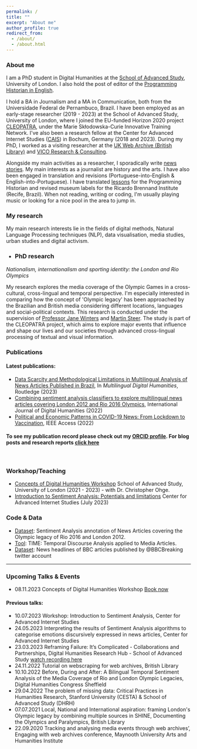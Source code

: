 ```yaml
---
permalink: /
title: ""
excerpt: "About me"
author_profile: true
redirect_from: 
  - /about/
  - /about.html
---
```

### About me

I am a PhD student in Digital Humanities at the [School of Advanced Study](https://research.london.ac.uk/search/staff/1581/mr-caio-mello/), University of London. I also hold the post of editor of the [Programming Historian in English](https://programminghistorian.org/en/project-team).

I hold a BA in Journalism and a MA in Communication, both from the Universidade Federal de Pernambuco, Brazil. I have been employed as an early-stage researcher (2019 - 2023) at the School of Advanced Study, University of London, where I joined the EU-funded Horizon 2020 project [CLEOPATRA](http://cleopatra-project.eu/), under the Marie Skłodowska-Curie Innovative Training Network. I've also been a research fellow at the Center for Advanced Internet Studies ([CAIS](https://www.cais-research.de/fellows/caio-mello/)) in Bochum, Germany (2018 and 2023). During my PhD, I worked as a visiting researcher at the [UK Web Archive (British Library)](https://blogs.bl.uk/webarchive/2021/07/londons-olympic-legacy-local-national-and-international-aspirations.html) and [VICO Research & Consulting](https://vico-research.com/). 

Alongside my main activities as a researcher, I sporadically write [news stories](https://www.clippings.me/caiocmello). My main interests as a journalist are history and the arts. I have also been engaged in translation and revisions (Portuguese-into-English & English-into-Portuguese). I have translated [lessons](https://programminghistorian.org/pt/licoes/analise-sentimento-exploracao-dados) for the Programming Historian and revised museum labels for the Ricardo Brennand Institute (Recife, Brazil). When not reading, writing or coding, I'm usually playing music or looking for a nice pool in the area to jump in.  

### My research
My main research interests lie in the fields of digital methods, Natural Language Processing techniques (NLP), data visualisation, media studies, urban studies and digital activism. 

- ### PhD research

_Nationalism, internationalism and sporting identity: the London and Rio Olympics_

My research explores the media coverage of the Olympic Games in a cross-cultural, cross-lingual and temporal perspective. I'm especially interested in comparing how the concept of 'Olympic legacy' has been approached by the Brazilian and British media considering different locations, languages and social-political contexts. This research is conducted under the supervision of [Professor Jane Winters](https://research.sas.ac.uk/search/staff/126/professor-jane-winters) and [Martin Steer](https://research.sas.ac.uk/search/staff/405/mr-marty-steer/). The study is part of the CLEOPATRA project, which aims to explore major events that influence and shape our lives and our societies through advanced cross-lingual processing of textual and visual information.  

### Publications

#### Latest publications:

- [Data Scarcity and Methodological Limitations in Multilingual Analysis of News Articles Published in Brazil](https://www.taylorfrancis.com/chapters/edit/10.4324/9781003393696-14/data-scarcity-methodological-limitations-multilingual-analysis-news-articles-published-brazil-caio-mello), In _Multilingual Digital Humanities_, Routledge (2023)
- [Combining sentiment analysis classifiers to explore multilingual news articles covering London 2012 and Rio 2016 Olympics](https://link.springer.com/article/10.1007/s42803-022-00052-9), International Journal of Digital Humanities (2022)
- [Political and Economic Patterns in COVID-19 News: From Lockdown to Vaccination](https://ieeexplore.ieee.org/document/9749092), IEEE Access (2022)

#### To see my publication record please check out my [ORCID profile](https://orcid.org/0000-0001-7492-7237). For blog posts and research reports [click here](https://www.clippings.me/caiomello)

<br>

### Workshop/Teaching

- [Concepts of Digital Humanities Workshop](https://port.sas.ac.uk/course/view.php?id=180&section=1) School of Advanced Study, University of London (2021 - 2023) - with Dr. Christopher Ohge.
- [Introduction to Sentiment Analysis: Potentials and limitations](https://github.com/CAIS-Research/Introduction-to-SA-Training-CAIS) Center for Advanced Internet Studies (July 2023)

### Code & Data

- [Dataset](https://github.com/caiocmello/sentiment-annotation-olympic-news): Sentiment Analysis annotation of News Articles covering the Olympic legacy of Rio 2016 and London 2012.
- [Tool](https://github.com/cleopatra-itn/TIME): TIME: Temporal Discourse Analysis applied to Media Articles.
- [Dataset](https://zenodo.org/record/6927800#.YxtKdHbMLD4): News headlines of BBC articles published by @BBCBreaking twitter account

*****

### Upcoming Talks & Events

- 08.11.2023 Concepts of Digital Humanities Workshop [Book now](https://www.sas.ac.uk/events/concepts-digital-humanities-3)

#### Previous talks:
- 10.07.2023 Workshop: Introduction to Sentiment Analysis, Center for Advanced Internet Studies
- 24.05.2023 Interpreting the results of Sentiment Analysis algorithms to categorise emotions discursively expressed in news articles, Center for Advanced Internet Studies 
- 23.03.2023 Reframing Failure: It’s Complicated - Collaborations and Partnerships, Digital Humanities Research Hub - School of Advanced Study [watch recording here](https://www.youtube.com/watch?v=s3fPNbShOCM)
- 24.11.2022 Tutorial on webscraping for web archives, British Library
- 10.10.2022 Before, During and After: A Bilingual Temporal Sentiment Analysis of the Media Coverage of Rio and London Olympic Legacies, Digital Humanities Congress Sheffield
- 29.04.2022 The problem of missing data: Critical Practices in Humanities Research, Stanford University (CESTA) & School of Advanced Study (DHRH)
- 07.07.2021 Local, National and International aspiration: framing London's Olympic legacy by combining multiple sources in SHINE, Documenting the Olympics and Paralympics, British Library
- 22.09.2020 Tracking and analysing media events through web archives’, Engaging with web archives conference, Maynooth University Arts and Humanities Institute


  
                   


